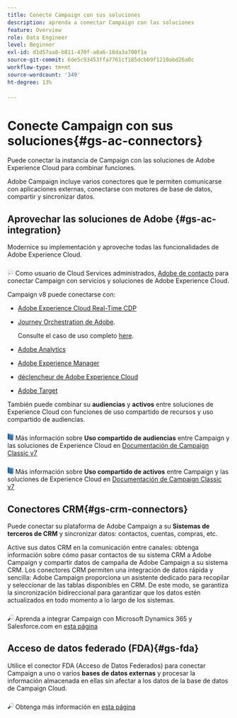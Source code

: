```yaml
---
title: Conecte Campaign con sus soluciones
description: aprenda a conectar Campaign con las soluciones
feature: Overview
role: Data Engineer
level: Beginner
exl-id: d1d57aa8-b811-470f-a8a6-18da3a700f1a
source-git-commit: 6de5c93453ffa7761cf185dcbb9f1210abd26a0c
workflow-type: tm+mt
source-wordcount: '349'
ht-degree: 13%

---
```


# Conecte Campaign con sus soluciones{#gs-ac-connectors}

Puede conectar la instancia de Campaign con las soluciones de Adobe Experience Cloud para combinar funciones.

Adobe Campaign incluye varios conectores que le permiten comunicarse con aplicaciones externas, conectarse con motores de base de datos, compartir y sincronizar datos.

## Aprovechar las soluciones de Adobe {#gs-ac-integration}

Modernice su implementación y aproveche todas las funcionalidades de Adobe Experience Cloud.

![](../assets/do-not-localize/speech.png)  Como usuario de Cloud Services administrados, [Adobe de contacto](../start/campaign-faq.md#support) para conectar Campaign con servicios y soluciones de Adobe Experience Cloud.

Campaign v8 puede conectarse con:


* [Adobe Experience Cloud Real-Time CDP](../connect/ac-rtcdp.md)
* [Journey Orchestration de Adobe](https://experienceleague.adobe.com/docs/journeys/using/action-journeys/acc-action.html?lang=en).

   Consulte el caso de uso completo [here](https://experienceleague.adobe.com/docs/journeys/using/use-cases-journeys/campaign-classic-use-case.html?lang=es).

* [Adobe Analytics](../connect/ac-aa.md)
* [Adobe Experience Manager](../connect/ac-aem.md)
* [déclencheur de Adobe Experience Cloud](../connect/ac-triggers.md)
* [Adobe Target](../connect/ac-at.md)

También puede combinar su **audiencias** y **activos** entre soluciones de Experience Cloud con funciones de uso compartido de recursos y uso compartido de audiencias.

![](../assets/do-not-localize/book.png) Más información sobre **Uso compartido de audiencias** entre Campaign y las soluciones de Experience Cloud en [Documentación de Campaign Classic v7](https://experienceleague.adobe.com/docs/campaign-classic/using/integrating-with-adobe-experience-cloud/audience-sharing/sharing-audiences-with-adobe-experience-cloud.html?lang=en#integrating-with-adobe-experience-cloud)

![](../assets/do-not-localize/book.png) Más información sobre **Uso compartido de activos** entre Campaign y las soluciones de Experience Cloud en [Documentación de Campaign Classic v7](https://experienceleague.adobe.com/docs/campaign-classic/using/integrating-with-adobe-experience-cloud/asset-sharing/sharing-assets-with-adobe-experience-cloud.html?lang=en#integrating-with-adobe-experience-cloud)

## Conectores CRM{#gs-crm-connectors}

Puede conectar su plataforma de Adobe Campaign a su **Sistemas de terceros de CRM** y sincronizar datos: contactos, cuentas, compras, etc.

Active sus datos CRM en la comunicación entre canales: obtenga información sobre cómo pasar contactos de su sistema CRM a Adobe Campaign y compartir datos de campaña de Adobe Campaign a su sistema CRM.
Los conectores CRM permiten una integración de datos rápida y sencilla: Adobe Campaign proporciona un asistente dedicado para recopilar y seleccionar de las tablas disponibles en CRM. De este modo, se garantiza la sincronización bidireccional para garantizar que los datos estén actualizados en todo momento a lo largo de los sistemas.

![](../assets/do-not-localize/glass.png) Aprenda a integrar Campaign con Microsoft Dynamics 365 y Salesforce.com en [esta página](crm.md)

## Acceso de datos federado (FDA){#gs-fda}

Utilice el conector FDA (Acceso de Datos Federados) para conectar Campaign a uno o varios **bases de datos externas** y procesar la información almacenada en ellas sin afectar a los datos de la base de datos de Campaign Cloud.

![](../assets/do-not-localize/glass.png) Obtenga más información en [esta página](fda.md)


<!--
## Integrate with social media

Use the **Managing social networks (Social Marketing)** option to interact with customers and prospects via Twitter.

* Send messages on Twitter: Adobe Campaign lets you post messages directly to your twitter account. You can also send direct messages to all your followers.
* Collect new contacts: Adobe Campaign can automatically recovers the profile data, which enables you to carry out targeting campaigns and, when possible, to implement cross-channel strategies.

![](../assets/do-not-localize/glass.png) Learn how to set up and use Campaign Social Marketing in [this page](../connect/ac-tw.md).

![](../assets/do-not-localize/glass.png) Learn how to create Twitter posts and send direct messages to your followers in [this page](../send/twitter.md).
-->